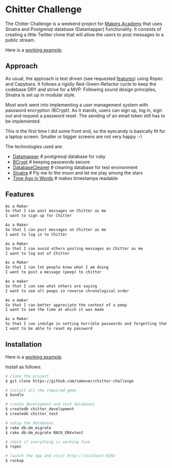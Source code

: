 Chitter Challenge
=================

The Chitter Challenge is a weekend project for [Makers Academy](http://www.makersacademy.com) that uses Sinatra and Postgresql database (Datamapper) functionality. It consists of creating a little Twitter clone that will allow the users to post messages to a public stream.

Here is a [working example](https://badass-chitter.herokuapp.com/).

Approach
--------

As usual, the approach is test driven (see requested [features](#features)) using Rspec and Capybara. It follows a rigidly Red-Green-Refactor cycle to keep the codebase DRY and strive for a MVP. Following sound design principles, Sinatra is set up in modular style.

Most work went into implementing a user management system with password encryption (BCrypt). As it stands, users can sign up, log in, sign out and request a password reset. The sending of an email token still has to be implemented.

This is the first time I did some front end, so the eyecandy is basically fit for a laptop screen. Smaller or bigger screens are not very happy :-)

The technologies used are:

* [Datamapper](https://github.com/datamapper) # postgresql database for ruby
* [BCrypt](https://github.com/codahale/bcrypt-ruby) # keeping passwords secure
* [DatabaseCleaner](https://github.com/DatabaseCleaner) # cleaning database for test environment
* [Sinatra](http://www.sinatrarb.com/) # Fly me to the moon and let me play among the stars
* [Time Ago in Words](https://github.com/elgalu/time_ago_in_words) # makes timestamps readable


Features
---------

```sh
As a Maker
So that I can post messages on Chitter as me
I want to sign up for Chitter

As a Maker
So that I can post messages on Chitter as me
I want to log in to Chitter

As a Maker
So that I can avoid others posting messages on Chitter as me
I want to log out of Chitter

As a Maker
So that I can let people know what I am doing  
I want to post a message (peep) to chitter

As a maker
So that I can see what others are saying  
I want to see all peeps in reverse chronological order

As a maker
So that I can better appreciate the context of a peep
I want to see the time at which it was made

As a Maker
So that I can indulge in setting horrible passwords and forgetting them
I want to be able to reset my password
```

Installation
-----------

Here is a [working example](https://badass-chitter.herokuapp.com/).

Install as follows: 

```sh
# clone the project
$ git clone https://github.com/samover/chitter-challenge

# install all the required gems
$ bundle

# create development and test databases
$ createdb chitter_development
$ createdb chitter_test

# setup the databases
$ rake db:dm_migrate
$ rake db:dm_migrate RACK_ENV=test

# check if everything is working fine
$ rspec

# launch the app and visit http://localhost:9292
$ rackup
```
